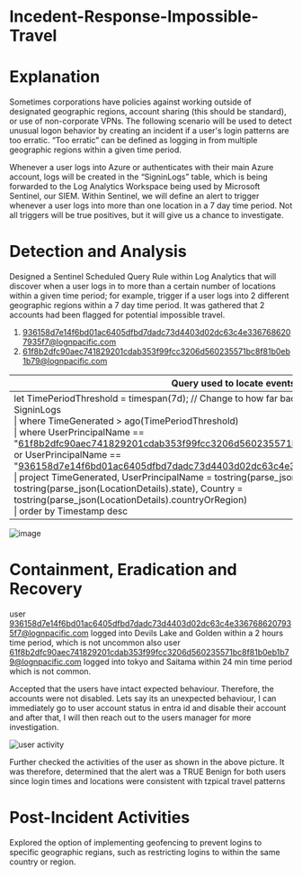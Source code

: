 # Incedent-Response-Impossible-Travel

# Explanation
Sometimes corporations have policies against working outside of designated geographic regions, account sharing (this should be standard), or use of non-corporate VPNs. The following scenario will be used to detect unusual logon behavior by creating an incident if a user's login patterns are too erratic. “Too erratic” can be defined as logging in from multiple geographic regions within a given time period.

Whenever a user logs into Azure or authenticates with their main Azure account, logs will be created in the “SigninLogs” table, which is being forwarded to the Log Analytics Workspace being used by Microsoft Sentinel, our SIEM. Within Sentinel, we will define an alert to trigger whenever a user logs into more than one location in a 7 day time period. Not all triggers will be true positives, but it will give us a chance to investigate.

# Detection and Analysis

Designed a Sentinel Scheduled Query Rule within Log Analytics that will discover when a user logs in to more than a certain number of locations within a given time period; for example, trigger if a user logs into 2 different geographic regions within a 7 day time period.
It was gathered that 2 accounts had been flagged for potential impossible travel.
1. 936158d7e14f6bd01ac6405dfbd7dadc73d4403d02dc63c4e3367686207935f7@lognpacific.com
2. 61f8b2dfc90aec741829201cdab353f99fcc3206d560235571bc8f81b0eb1b79@lognpacific.com

| Query used to locate events:                                                                                                                                        |
|--------------------------------------------------------------------------------------------------------------------------------------------------|
| let TimePeriodThreshold = timespan(7d); // Change to how far back you want to look<br>SigninLogs<br>\| where TimeGenerated > ago(TimePeriodThreshold)<br>\| where UserPrincipalName == "61f8b2dfc90aec741829201cdab353f99fcc3206d560235571bc8f81b0eb1b79@lognpacific.com" or UserPrincipalName == "936158d7e14f6bd01ac6405dfbd7dadc73d4403d02dc63c4e3367686207935f7@lognpacific.com"<br>\| project TimeGenerated, UserPrincipalName = tostring(parse_json(LocationDetails).city), State = tostring(parse_json(LocationDetails).state), Country = tostring(parse_json(LocationDetails).countryOrRegion)<br>\| order by Timestamp desc

![image](https://github.com/user-attachments/assets/20885bff-06d3-4495-9a7b-4a86c5bdee46)

# Containment, Eradication and Recovery
user 936158d7e14f6bd01ac6405dfbd7dadc73d4403d02dc63c4e3367686207935f7@lognpacific.com logged into Devils Lake and Golden within a 2 hours time period, which is not uncommon also user 61f8b2dfc90aec741829201cdab353f99fcc3206d560235571bc8f81b0eb1b79@lognpacific.com logged into tokyo and Saitama within 24 min time period which is not common.

Accepted that the users have intact expected behaviour. Therefore, the accounts were not disabled.
Lets say its an unexpected behaviour, I can immediately go to user account status in entra id and disable their account and after that, I will then reach out to the users manager for more investigation.

![user activity](https://github.com/user-attachments/assets/f83b3499-45f8-472c-8b1b-5321bda6dc66)

Further checked the activities of the user as shown in the above picture. It was therefore, determined that the alert was a TRUE Benign for both users since login times and locations were consistent with tzpical travel patterns

# Post-Incident Activities

Explored the option of implementing geofencing to prevent logins to specific geographic regians, such as restricting logins to within the same country or region.
